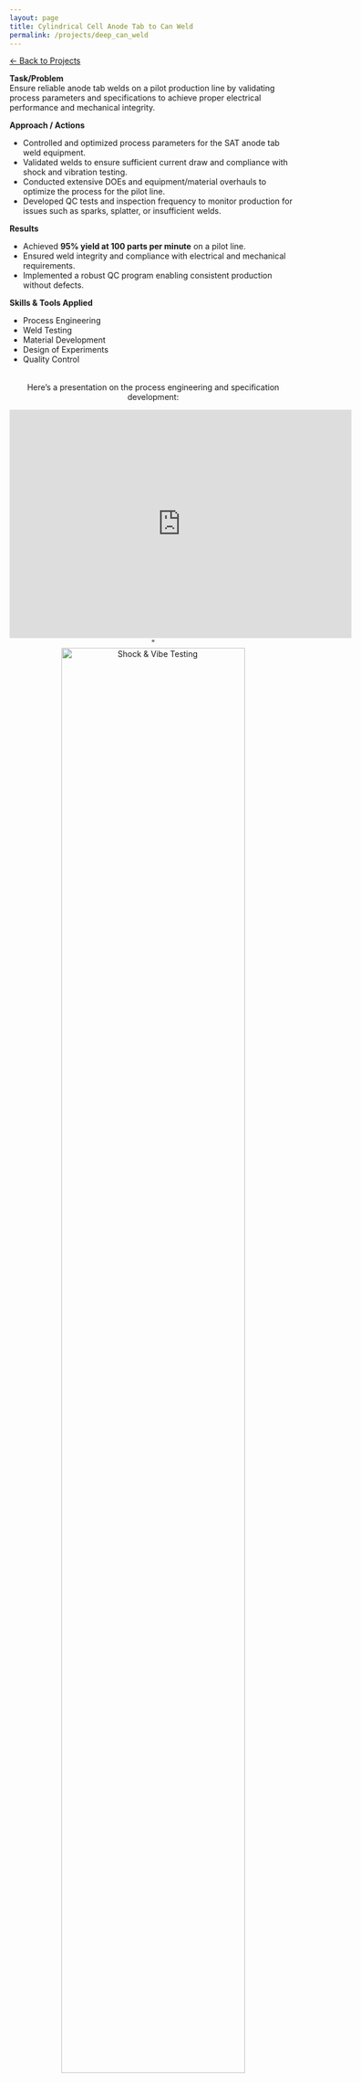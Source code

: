 ```yaml
---
layout: page
title: Cylindrical Cell Anode Tab to Can Weld
permalink: /projects/deep_can_weld
---
```

[← Back to Projects](/projects/)

**Task/Problem**  
Ensure reliable anode tab welds on a pilot production line by validating process parameters and specifications to achieve proper electrical performance and mechanical integrity.

**Approach / Actions**  
- Controlled and optimized process parameters for the SAT anode tab weld equipment.  
- Validated welds to ensure sufficient current draw and compliance with shock and vibration testing.  
- Conducted extensive DOEs and equipment/material overhauls to optimize the process for the pilot line.  
- Developed QC tests and inspection frequency to monitor production for issues such as sparks, splatter, or insufficient welds.

**Results**  
- Achieved **95% yield at 100 parts per minute** on a pilot line.  
- Ensured weld integrity and compliance with electrical and mechanical requirements.  
- Implemented a robust QC program enabling consistent production without defects.

**Skills & Tools Applied**  
- Process Engineering
- Weld Testing
- Material Development
- Design of Experiments
- Quality Control 

<div style="text-align: center; margin-top: 2rem;">
  <p>Here’s a presentation on the process engineering and specification development:</p>
  <iframe src="https://1drv.ms/p/c/5585bcea26bca413/IQS_qd9A45GOR6OzTq6ZuJY-ATcQANvD9_kgKdugTyWTgXE" width="600" height="400" frameborder="0" scrolling="no"></iframe>" 
</div>

<div style="text-align: center;">
  <img src="{{ site.url }}/assets/img/shock_vibe.JPEG" alt="Shock & Vibe Testing" style="width: 80%; max-width: 600px; height: auto; border-radius: 10px; background-color: transparent;">
  <p style="margin-top: 5px; font-style: italic;">Shock and Vibe testing</p>
</div>
---


[← Back to Projects](/projects/)
